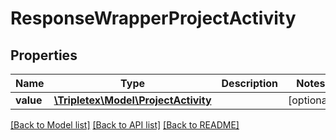 # ResponseWrapperProjectActivity

## Properties
Name | Type | Description | Notes
------------ | ------------- | ------------- | -------------
**value** | [**\Tripletex\Model\ProjectActivity**](ProjectActivity.md) |  | [optional] 

[[Back to Model list]](../../README.md#documentation-for-models) [[Back to API list]](../../README.md#documentation-for-api-endpoints) [[Back to README]](../../README.md)

